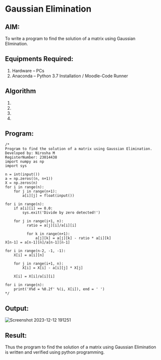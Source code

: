 # Gaussian Elimination

## AIM:
To write a program to find the solution of a matrix using Gaussian Elimination.

## Equipments Required:
1. Hardware – PCs
2. Anaconda – Python 3.7 Installation / Moodle-Code Runner

## Algorithm
1. 
2. 
3. 
4. 

## Program:
```
/*
Program to find the solution of a matrix using Gaussian Elimination.
Developed by: Nirosha M
RegisterNumber: 23014438
import numpy as np
import sys

n = int(input())
a = np.zeros((n, n+1))
X = np.zeros(n)
for i in range(n):
    for j in range(n+1):
        a[i][j] = float(input())

for i in range(n):
    if a[i][i] == 0.0:
        sys.exit('Divide by zero detected!')

    for j in range(i+1, n):
          ratio = a[j][i]/a[i][i]

          for k in range(n+1):
              a[j][k] = a[j][k] - ratio * a[i][k]
X[n-1] = a[n-1][n]/a[n-1][n-1]

for i in range(n-2, -1, -1):
    X[i] = a[i][n]

    for j in range(i+1, n):
        X[i] = X[i] - a[i][j] * X[j]
        
    X[i] = X[i]/a[i][i]

for i in range(n):
    print('X%d = %0.2f' %(i, X[i]), end = ' ')
*/
```

## Output:
![Screenshot 2023-12-12 191251](https://github.com/niroshamuthukumar/Gaussian/assets/151830921/780de538-63ab-44e2-a03b-0e07ed87b6b6)



## Result:
Thus the program to find the solution of a matrix using Gaussian Elimination is written and verified using python programming.

